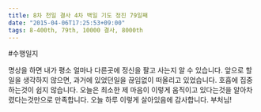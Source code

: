 ```yaml
---
title: 8차 천일 결사 4차 백일 기도 정진 79일째
date: "2015-04-06T17:25:53+09:00"
tags: 8-400th, 79th, 10000 결사, 8000th
---
```


#수행일지

명상을 하면 내가 평소 얼마나 다른곳에 정신을 팔고 사는지 알 수 있습니다. 앞으로 할일을 생각하지 않으면, 과거에 있었던일을 끊임없이 떠올리고 있었습니다. 호흡에 집중하는것이 쉽지 않습니다. 오늘은 최소한 제 마음이 이렇게 움직이고 있다는것을 알아차렸다는것만으로 만족합니다. 오늘 하루 이렇게 살아있음에 감사합니다. 부처님!
